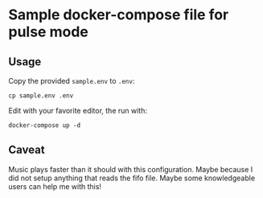 # Sample docker-compose file for pulse mode

## Usage

Copy the provided `sample.env` to `.env`:

```text
cp sample.env .env
```

Edit with your favorite editor, the run with:

```text
docker-compose up -d
```

## Caveat

Music plays faster than it should with this configuration. Maybe because I did not setup anything that reads the fifo file. Maybe some knowledgeable users can help me with this!
